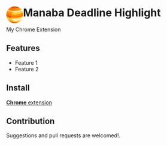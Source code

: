 # <img src="public/icons/icon_48.png" width="45" align="left"> Manaba Deadline Highlight

My Chrome Extension

## Features

- Feature 1
- Feature 2

## Install

[**Chrome** extension]() <!-- TODO: Add chrome extension link inside parenthesis -->

## Contribution

Suggestions and pull requests are welcomed!.

